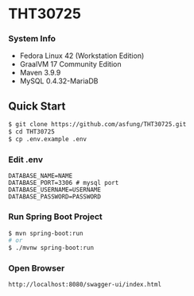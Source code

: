 # THT30725

### System Info
- Fedora Linux 42 (Workstation Edition)
- GraalVM 17 Community Edition
- Maven 3.9.9
- MySQL 0.4.32-MariaDB

## Quick Start

```bash
$ git clone https://github.com/asfung/THT30725.git
$ cd THT30725
$ cp .env.example .env
```

### Edit .env

```
DATABASE_NAME=NAME
DATABASE_PORT=3306 # mysql port
DATABASE_USERNAME=USERNAME
DATABASE_PASSWORD=PASSWORD
```

### Run Spring Boot Project
```bash
$ mvn spring-boot:run
# or 
$ ./mvnw spring-boot:run
```

### Open Browser
```
http://localhost:8080/swagger-ui/index.html
```

